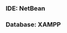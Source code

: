 <html>
  <head>
    
  </head>
  <body>
    <h3>IDE: NetBean</h3>
    <h3>Database: XAMPP</h3>
  </body>
    
</html>

